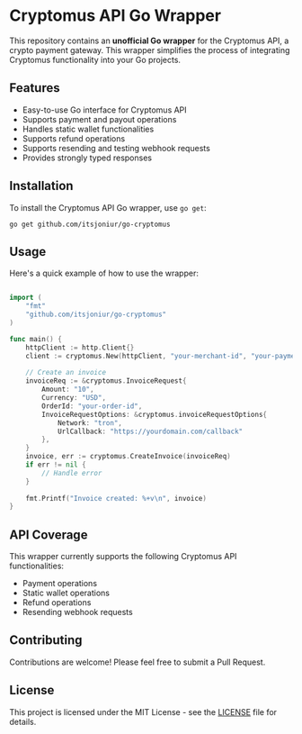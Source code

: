 # Cryptomus API Go Wrapper

This repository contains an **unofficial Go wrapper** for the Cryptomus API, a crypto payment gateway. This wrapper simplifies the process of integrating Cryptomus functionality into your Go projects.

## Features

- Easy-to-use Go interface for Cryptomus API
- Supports payment and payout operations
- Handles static wallet functionalities
- Supports refund operations
- Supports resending and testing webhook requests
- Provides strongly typed responses

## Installation

To install the Cryptomus API Go wrapper, use `go get`:

```
go get github.com/itsjoniur/go-cryptomus
```

## Usage

Here's a quick example of how to use the wrapper:

```go

import (
    "fmt"
    "github.com/itsjoniur/go-cryptomus"
)

func main() {
    httpClient := http.Client{}
    client := cryptomus.New(httpClient, "your-merchant-id", "your-payment-api-key", "your-payout-api-key")
    
    // Create an invoice
    invoiceReq := &cryptomus.InvoiceRequest{
        Amount: "10",
        Currency: "USD",
        OrderId: "your-order-id",
        InvoiceRequestOptions: &cryptomus.invoiceRequestOptions{
            Network: "tron",
            UrlCallback: "https://yourdomain.com/callback"
        },
    }
    invoice, err := cryptomus.CreateInvoice(invoiceReq)
    if err != nil {
        // Handle error
    }
    
    fmt.Printf("Invoice created: %+v\n", invoice)
}
```

## API Coverage

This wrapper currently supports the following Cryptomus API functionalities:

- Payment operations
- Static wallet operations
- Refund operations
- Resending webhook requests

## Contributing

Contributions are welcome! Please feel free to submit a Pull Request.

## License

This project is licensed under the MIT License - see the [LICENSE](LICENSE) file for details.
